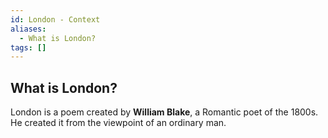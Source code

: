 ```yaml
---
id: London - Context
aliases:
  - What is London?
tags: []
---
```


## What is London?

London is a poem created by **William Blake**, a Romantic poet of the 1800s. He created it from the viewpoint of an ordinary man.

